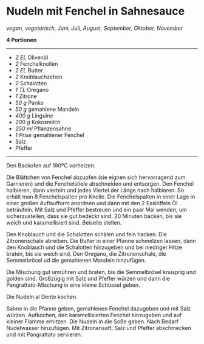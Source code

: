 # Nudeln mit Fenchel in Sahnesauce

*vegan, vegetarisch, Juni, Juli, August, September, Oktober, November*

**4 Portionen**

---

- *2 EL* Olivenöl
- *2* Fenchelknollen
- *2 EL* Butter
- *2* Knoblauchzehen
- *2* Schalotten
- *1 TL* Oregano
- *1* Zitrone
- *50 g* Panko
- *50 g* gemahlene Mandeln
- *400 g* Linguine
- *200 g* Kokosmilch
- *250 ml* Pflanzensahne
- *1 Prise* gemahlener Fenchel
- Salz
- Pfeffer

---

Den Backofen auf 190ºC vorheizen.

Die Blättchen von Fenchel abzupfen (sie eignen sich hervorragend zum Garnieren) und die Fenchelstiele abschneiden und entsorgen. Den Fenchel halbieren, dann vierteln und jedes Viertel der Länge nach halbieren. So erhält man 8 Fenchelspalten pro Knolle. Die Fenchelspalten in einer Lage in einer großen Auflaufform anordnen und dann mit den 2 Esslöffeln Öl beträufeln. Mit Salz und Pfeffer bestreuen und ein paar Mal wenden, um sicherzustellen, dass sie gut bedeckt sind. 20 Minuten backen, bis sie weich und karamellisiert sind. Beiseite stellen.

Den Knoblauch und die Schalotten schälen und fein hacken. Die Zitronenschale abreiben. Die Butter in einer Pfanne schmelzen lassen, dann den Knoblauch und die Schalotten hinzugeben und bei niedriger Hitze braten, bis sie weich sind. Den Oregano, die Zitronenschale, die Semmelbrösel ud die gemahlenen Mandeln hinzufügen. 

Die Mischung gut umrühren und braten, bis die Semmelbrösel knusprig und golden sind. Großzügig mit Salz und Pfeffer würzen und dann die Pangrattato-Mischung in eine kleine Schüssel geben. 

Die Nudeln al Dente kochen.

Sahne in die Pfanne geben, gemahlenen Fenchel dazugeben und mit Salz würzen. Aufkochen, den karamellisierten Fenchel hinzugeben und auf kleiner Flamme erhitzen. Die Nudeln in die Soße geben. Nach Bedarf Nudelwasser hinzufügen. Mit Zitronensaft, Salz und Pfeffer abschmecken und mit Pangrattato servieren.
